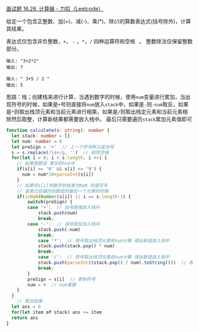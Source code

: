 [面试题 16.26. 计算器 - 力扣（Leetcode）](https://leetcode.cn/problems/calculator-lcci/description/)

给定一个包含正整数、加(+)、减(-)、乘(*)、除(/)的算数表达式(括号除外)，计算其结果。

表达式仅包含非负整数，`+`， `-` ，`*`，`/` 四种运算符和空格 ` `。 整数除法仅保留整数部分。

```
输入: "3+2*2"
输出: 7

输入: " 3+5 / 2 "
输出: 5
```

思路：栈；创建栈来进行计算，当遇到数字的时候，使用`num`变量进行累加，当出现符号的时候，如果是`+`号则直接将`num`放入`stack`中，如果是`-`则`-num`取反，如果是`*`则取出栈顶元素和当前元素进行相乘，如果是`/`则取出栈定元素和当前元素相除然后取整，计算新结果都需要放入栈中。
最后只需要遍历`stack`累加元素值即可

```typescript
function calculate(s: string): number {
  let stack: number = []
  let num: number = 0
  let preSign = '+'  // 上一个符号默认是加号
  s = s.replace(/\s+/g, '')  // 剔除空格
  for(let i = 0; i < s.length; i ++) {
    // 如果是数组 累加到num中
    if(s[i] >= '0' && s[i] <= '9') {
      num = num*10+parseInt(s[i])
    }
    // 如果将s[i]转数字的结果为NaN 则是符号
    // 或者已经遍历到数组的最后一个元素的时候
    if(isNaN(Number(s[i]) || i == s.length-1) {
    	switch(preSign) {
      	case '+':  // 加号直接放入栈中
      		stack.push(num)
      		break; 
      	case '-':  // 减号取反加入栈中
      		stack.push(-num)
      		break;
     		case '*':  // 乘号取出栈顶元素和num计算 得出新值放入栈中
      		stack.push(stack.pop() * num)
      		break;
     		case '/':  // 除号取出栈顶元素和num计算 得出新值放入栈中
      		stack.push(parseInt((stack.pop() / num).toString()))  // 取整
      		break;
    	}
    	preSign = s[i]  // 更新符号
    	num = 0  // num重置
    }
  }
	// 累加结果
  let ans = 0
  for(let item of stack) ans += item
  return ans
}
```

